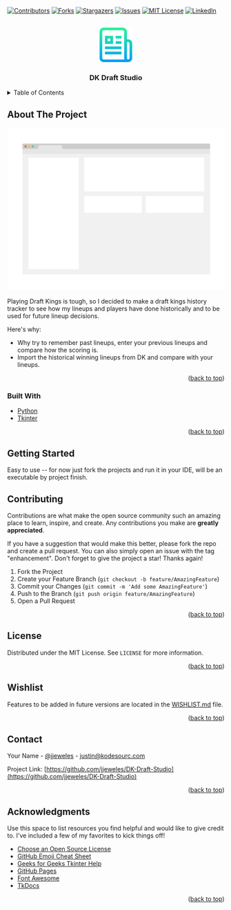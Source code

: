 <div id="top"></div>

<!-- PROJECT SHIELDS -->
<!--
*** I'm using markdown "reference style" links for readability.
*** Reference links are enclosed in brackets [ ] instead of parentheses ( ).
*** See the bottom of this document for the declaration of the reference variables
*** for contributors-url, forks-url, etc. This is an optional, concise syntax you may use.
*** https://www.markdownguide.org/basic-syntax/#reference-style-links
-->
[![Contributors][contributors-shield]][contributors-url]
[![Forks][forks-shield]][forks-url]
[![Stargazers][stars-shield]][stars-url]
[![Issues][issues-shield]][issues-url]
[![MIT License][license-shield]][license-url]
[![LinkedIn][linkedin-shield]][linkedin-url]



<!-- PROJECT LOGO -->
<br />
<div align="center">
  <a href="https://github.com/othneildrew/Best-README-Template">
    <img src="images/logo.png" alt="Logo" width="80" height="80">
  </a>

<h3 align="center">DK Draft Studio</h3>

</div>



<!-- TABLE OF CONTENTS -->
<details>
  <summary>Table of Contents</summary>
  <ol>
    <li>
      <a href="#about-the-project">About The Project</a>
      <ul>
        <li><a href="#built-with">Built With</a></li>
      </ul>
    </li>
    <li>
      <a href="#getting-started">Getting Started</a>
    </li>
    <li><a href="#contributing">Contributing</a></li>
    <li><a href="#license">License</a></li>
    <li><a href="#contact">Contact</a></li>
    <li><a href="#acknowledgments">Acknowledgments</a></li>
  </ol>
</details>



<!-- ABOUT THE PROJECT -->

## About The Project

[![Product Name Screen Shot][product-screenshot]](https://example.com)

Playing Draft Kings is tough, so I decided to make a draft kings history tracker to see how my lineups and players have
done historically and to be used for future lineup decisions.

Here's why:

* Why try to remember past lineups, enter your previous lineups and compare how the scoring is.
* Import the historical winning lineups from DK and compare with your lineups.

<p align="right">(<a href="#top">back to top</a>)</p>

### Built With

* [Python](https://www.python.org/)
* [Tkinter](https://docs.python.org/3/library/tkinter.html)

<p align="right">(<a href="#top">back to top</a>)</p>



<!-- GETTING STARTED -->

## Getting Started

Easy to use -- for now just fork the projects and run it in your IDE, will be an executable by project finish.

[//]: # (### Prerequisites)

[//]: # ()

[//]: # (This is an example of how to list things you need to use the software and how to install them.)

[//]: # (* npm)

[//]: # (  ```sh)

[//]: # (  npm install npm@latest -g)

[//]: # (  ```)

[//]: # (<!-- USAGE EXAMPLES -->)

[//]: # (## Usage)

[//]: # ()

[//]: # (Use this space to show useful examples of how a project can be used. Additional screenshots, code examples and demos work well in this space. You may also link to more resources.)

[//]: # ()

[//]: # (_For more examples, please refer to the [Documentation]&#40;https://example.com&#41;_)

[//]: # ()

[//]: # (<p align="right">&#40;<a href="#top">back to top</a>&#41;</p>)



<!-- CONTRIBUTING -->

## Contributing

Contributions are what make the open source community such an amazing place to learn, inspire, and create. Any
contributions you make are **greatly appreciated**.

If you have a suggestion that would make this better, please fork the repo and create a pull request. You can also
simply open an issue with the tag "enhancement".
Don't forget to give the project a star! Thanks again!

1. Fork the Project
2. Create your Feature Branch (`git checkout -b feature/AmazingFeature`)
3. Commit your Changes (`git commit -m 'Add some AmazingFeature'`)
4. Push to the Branch (`git push origin feature/AmazingFeature`)
5. Open a Pull Request

<p align="right">(<a href="#top">back to top</a>)</p>



<!-- LICENSE -->

## License

Distributed under the MIT License. See `LICENSE` for more information.

<p align="right">(<a href="#top">back to top</a>)</p>


<!-- WISHLIST -->

## Wishlist

Features to be added in future versions are located in the [WISHLIST.md](WISHLIST.md) file.

<p align="right">(<a href="#top">back to top</a>)</p>



<!-- CONTACT -->

## Contact

Your Name - [@jjeweles](https://twitter.com/jjeweles1) - justin@kodesourc.com

Project Link: [https://github.com/jjeweles/DK-Draft-Studio](https://github.com/jjeweles/DK-Draft-Studio)

<p align="right">(<a href="#top">back to top</a>)</p>



<!-- ACKNOWLEDGMENTS -->

## Acknowledgments

Use this space to list resources you find helpful and would like to give credit to. I've included a few of my favorites
to kick things off!

* [Choose an Open Source License](https://choosealicense.com)
* [GitHub Emoji Cheat Sheet](https://www.webpagefx.com/tools/emoji-cheat-sheet)
* [Geeks for Geeks Tkinter Help](https://www.geeksforgeeks.org/introduction-to-tkinter/?ref=lbp)
* [GitHub Pages](https://pages.github.com)
* [Font Awesome](https://fontawesome.com)
* [TkDocs](https://tkdocs.com/pyref/index.html)

<p align="right">(<a href="#top">back to top</a>)</p>



<!-- MARKDOWN LINKS & IMAGES -->
<!-- https://www.markdownguide.org/basic-syntax/#reference-style-links -->

[contributors-shield]: https://img.shields.io/github/contributors/jjeweles/DK-Draft-Studio.svg?style=for-the-badge

[contributors-url]: https://github.com/jjeweles/DK-Draft-Studio/graphs/contributors

[forks-shield]: https://img.shields.io/github/forks/jjeweles/DK-Draft-Studio.svg?style=for-the-badge

[forks-url]: https://github.com/jjeweles/DK-Draft-Studio/network/members

[stars-shield]: https://img.shields.io/github/stars/jjeweles/DK-Draft-Studio.svg?style=for-the-badge

[stars-url]: https://github.com/jjeweles/DK-Draft-Studio/stargazers

[issues-shield]: https://img.shields.io/github/issues/jjeweles/DK-Draft-Studio.svg?style=for-the-badge

[issues-url]: https://github.com/jjeweles/DK-Draft-Studio/issues

[license-shield]: https://img.shields.io/github/license/jjeweles/DK-Draft-Studio.svg?style=for-the-badge

[license-url]: https://github.com/jjeweles/DK-Draft-Studio/blob/main/LICENSE

[linkedin-shield]: https://img.shields.io/badge/-LinkedIn-black.svg?style=for-the-badge&logo=linkedin&colorB=555

[linkedin-url]: https://www.linkedin.com/in/justin-jewell-b8753893/

[product-screenshot]: images/screenshot.png
